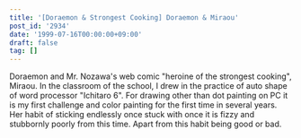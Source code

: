 ```yaml
---
title: '[Doraemon & Strongest Cooking] Doraemon & Miraou'
post_id: '2934'
date: '1999-07-16T00:00:00+09:00'
draft: false
tag: []
---
```


Doraemon and Mr. Nozawa's web comic "heroine of the strongest cooking", Miraou. In the classroom of the school, I drew in the practice of auto shape of word processor "Ichitaro 6". For drawing other than dot painting on PC it is my first challenge and color painting for the first time in several years. Her habit of sticking endlessly once stuck with once it is fizzy and stubbornly poorly from this time. Apart from this habit being good or bad.